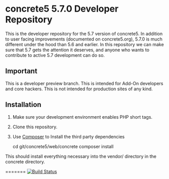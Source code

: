 # concrete5 5.7.0 Developer Repository

This is the developer repository for the 5.7 version of concrete5. In addition to user facing improvements (documented on concrete5.org), 5.7.0 is much different under the hood than 5.6 and earlier. In this repository we can make sure that 5.7 gets the attention it deserves, and anyone who wants to contribute to active 5.7 development can do so.

## Important

This is a developer preview branch. This is intended for Add-On developers and core hackers. This is not intended for production sites of any kind.

## Installation

1. Make sure your development environment enables PHP short tags.
2. Clone this repository.
2. Use [Composer](https://getcomposer.org/) to Install the third party dependencies
	
	cd git/concrete5/web/concrete
	composer install
	
This should install everything necessary into the vendor/ directory in the concrete directory.

=======
[![Build Status](https://travis-ci.org/concrete5/concrete5-5.7.0.png?branch=master)](https://travis-ci.org/concrete5/concrete5-5.7.0)